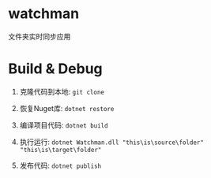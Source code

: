 # watchman

文件夹实时同步应用

# Build & Debug

1. 克隆代码到本地: `git clone`

2. 恢复Nuget库: `dotnet restore`

3. 编译项目代码: `dotnet build`

4. 执行运行: `dotnet Watchman.dll "this\is\source\folder" "this\is\target\folder"`

5. 发布代码: `dotnet publish`
